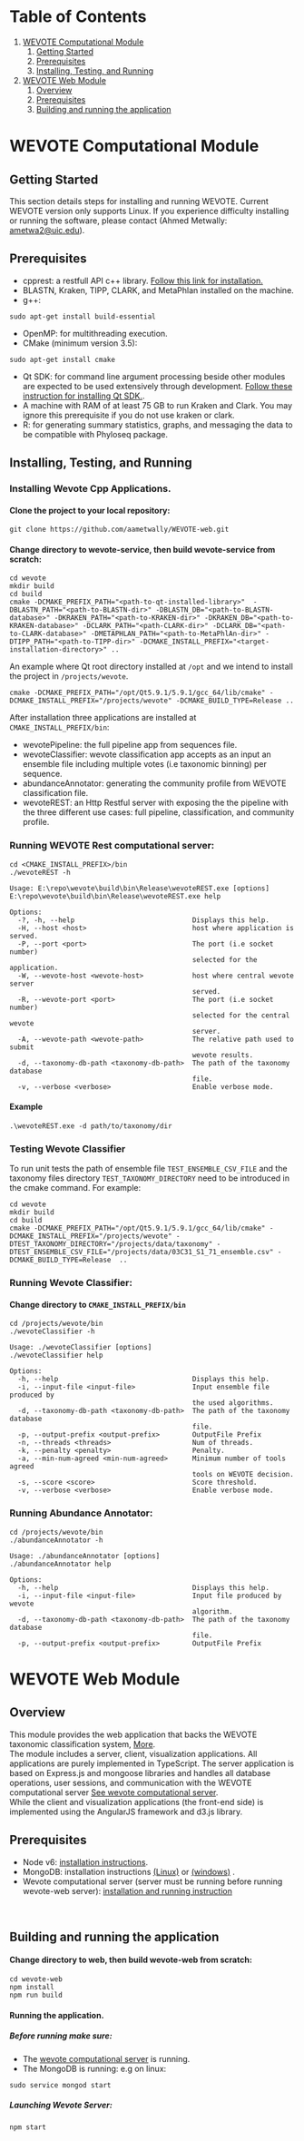 # Table of Contents
1. [WEVOTE Computational Module](#wevote-computational)
    1. [Getting Started](#computational-getting-started)
    2. [Prerequisites](#computational-prerequisites)
    3. [Installing, Testing, and Running](#computational-installing)
2. [WEVOTE Web Module](#wevote-web)
    1. [Overview](#web-overview)
    2. [Prerequisites](#web-prerequisites)
    3. [Building and running the application](#web-installing)




# WEVOTE Computational Module<div id='wevote-computational'></div>
## Getting Started <div id='computational-getting-started'></div>
This section details steps for installing and running WEVOTE. Current WEVOTE version only supports Linux. If you experience difficulty installing or running the software, please contact (Ahmed Metwally: ametwa2@uic.edu).

## Prerequisites <div id='computational-prerequisites'></div>
* cpprest: a restfull API c++ library. [Follow this link for installation.](https://github.com/Microsoft/cpprestsdk/wiki)
* BLASTN, Kraken, TIPP, CLARK, and MetaPhlan installed on the machine. 
* g++: 
```shell
sudo apt-get install build-essential
```

* OpenMP: for multithreading execution. 
* CMake (minimum version 3.5): 
```
sudo apt-get install cmake
``` 
* Qt SDK: for command line argument processing beside other modules are expected to be used extensively through development. [Follow these instruction for installing Qt SDK.](https://wiki.qt.io/Install_Qt_5_on_Ubuntu).
* A machine with RAM of at least 75 GB to run Kraken and Clark. You may ignore this prerequisite if you do not use kraken or clark. 
* R: for generating summary statistics, graphs, and messaging the data to be compatible with Phyloseq package. 



## Installing, Testing, and Running<div id='computational-installing'></div>

### Installing Wevote Cpp Applications.

#### Clone the project to your local repository:
```
git clone https://github.com/aametwally/WEVOTE-web.git
```


#### Change directory to wevote-service, then build wevote-service from scratch:
```
cd wevote
mkdir build
cd build
cmake -DCMAKE_PREFIX_PATH="<path-to-qt-installed-library>"  -DBLASTN_PATH="<path-to-BLASTN-dir>" -DBLASTN_DB="<path-to-BLASTN-database>" -DKRAKEN_PATH="<path-to-KRAKEN-dir>" -DKRAKEN_DB="<path-to-KRAKEN-database>" -DCLARK_PATH="<path-CLARK-dir>" -DCLARK_DB="<path-to-CLARK-database>" -DMETAPHLAN_PATH="<path-to-MetaPhlAn-dir>" -DTIPP_PATH="<path-to-TIPP-dir>" -DCMAKE_INSTALL_PREFIX="<target-installation-directory>" ..
```
An example where Qt root directory installed at ```/opt``` and we intend to install the project in ```/projects/wevote```.
```
cmake -DCMAKE_PREFIX_PATH="/opt/Qt5.9.1/5.9.1/gcc_64/lib/cmake" -DCMAKE_INSTALL_PREFIX="/projects/wevote" -DCMAKE_BUILD_TYPE=Release ..
```

After installation three applications are installed at ```CMAKE_INSTALL_PREFIX/bin```: 
* wevotePipeline: the full pipeline app from sequences file.
* wevoteClassifier: wevote classification app accepts as an input an ensemble file including multiple votes (i.e taxonomic binning) per sequence. 
* abundanceAnnotator: generating the community profile from WEVOTE classification file. 
* wevoteREST: an Http Restful server with exposing the the pipeline with the three different use cases: full pipeline, classification, and community profile. 

### Running WEVOTE Rest computational server:
```
cd <CMAKE_INSTALL_PREFIX>/bin
./wevoteREST -h
```

```
Usage: E:\repo\wevote\build\bin\Release\wevoteREST.exe [options]
E:\repo\wevote\build\bin\Release\wevoteREST.exe help

Options:
  -?, -h, --help                             Displays this help.
  -H, --host <host>                          host where application is served.
  -P, --port <port>                          The port (i.e socket number)
                                             selected for the application.
  -W, --wevote-host <wevote-host>            host where central wevote server
                                             served.
  -R, --wevote-port <port>                   The port (i.e socket number)
                                             selected for the central wevote
                                             server.
  -A, --wevote-path <wevote-path>            The relative path used to submit
                                             wevote results.
  -d, --taxonomy-db-path <taxonomy-db-path>  The path of the taxonomy database
                                             file.
  -v, --verbose <verbose>                    Enable verbose mode.
```

#### Example 
```
.\wevoteREST.exe -d path/to/taxonomy/dir
```

### Testing Wevote Classifier
To run unit tests the path of ensemble file ```TEST_ENSEMBLE_CSV_FILE``` and the taxonomy files directory ```TEST_TAXONOMY_DIRECTORY``` need to be introduced
in the cmake command. For example: 
```
cd wevote
mkdir build
cd build
cmake -DCMAKE_PREFIX_PATH="/opt/Qt5.9.1/5.9.1/gcc_64/lib/cmake" -DCMAKE_INSTALL_PREFIX="/projects/wevote" -DTEST_TAXONOMY_DIRECTORY="/projects/data/taxonomy" -DTEST_ENSEMBLE_CSV_FILE="/projects/data/03C31_S1_71_ensemble.csv" -DCMAKE_BUILD_TYPE=Release  ..
```
### Running Wevote Classifier:
#### Change directory to ```CMAKE_INSTALL_PREFIX/bin```

```
cd /projects/wevote/bin
./wevoteClassifier -h
```

```
Usage: ./wevoteClassifier [options]
./wevoteClassifier help

Options:
  -h, --help                                 Displays this help.
  -i, --input-file <input-file>              Input ensemble file produced by
                                             the used algorithms.
  -d, --taxonomy-db-path <taxonomy-db-path>  The path of the taxonomy database
                                             file.
  -p, --output-prefix <output-prefix>        OutputFile Prefix
  -n, --threads <threads>                    Num of threads.
  -k, --penalty <penalty>                    Penalty.
  -a, --min-num-agreed <min-num-agreed>      Minimum number of tools agreed
                                             tools on WEVOTE decision.
  -s, --score <score>                        Score threshold.
  -v, --verbose <verbose>                    Enable verbose mode.

```

### Running Abundance Annotator:
```
cd /projects/wevote/bin
./abundanceAnnotator -h
```

```
Usage: ./abundanceAnnotator [options]
./abundanceAnnotator help

Options:
  -h, --help                                 Displays this help.
  -i, --input-file <input-file>              Input file produced by wevote
                                             algorithm.
  -d, --taxonomy-db-path <taxonomy-db-path>  The path of the taxonomy database
                                             file.
  -p, --output-prefix <output-prefix>        OutputFile Prefix

```


# WEVOTE Web Module <div id='wevote-web'></div>
## Overview <div id='web-overview'></div>
This module provides the web application that backs the WEVOTE taxonomic classification system, [More](http://journals.plos.org/plosone/article?id=10.1371/journal.pone.0163527).  
The module includes a server, client, visualization applications. All applications are 
purely implemented in TypeScript. The server application is based on Express.js and mongoose 
libraries and handles all database operations, user sessions, and communication with the WEVOTE computational server [See wevote computational server](#wevote-computational).  
While the client and visualization applications (the front-end side) is implemented
using the AngularJS framework and d3.js library.

## Prerequisites <div id='web-prerequisites'></div>
* Node v6: [installation instructions](https://nodejs.org/en/download/package-manager/).
* MongoDB: installation instructions [(Linux)](https://docs.mongodb.com/manual/tutorial/install-mongodb-on-ubuntu/) or [(windows)](https://docs.mongodb.com/manual/tutorial/install-mongodb-on-windows/) .  
* Wevote computational server (server must be running before running wevote-web server): [installation and running instruction](https://bitbucket.org/asem_abdelaziz/wevote/overview)
</br>

## Building and running the application <div id='web-installing'></div>

#### Change directory to web, then build wevote-web from scratch:
```
cd wevote-web
npm install
npm run build
```

#### Running the application.
##### Before running make sure: 
* The [wevote computational server](#wevote-computational) is running.
* The MongoDB is running: 
e.g on linux:
```
sudo service mongod start
```

##### Launching Wevote Server:
```
npm start
```
